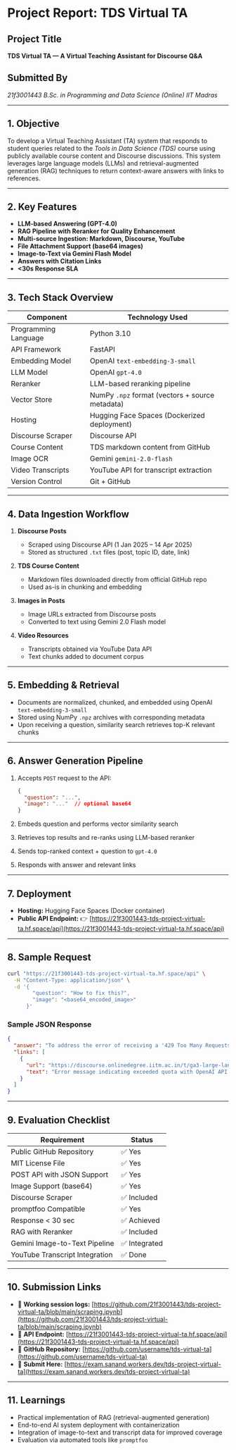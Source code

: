 
# **Project Report: TDS Virtual TA**

## **Project Title**

**TDS Virtual TA — A Virtual Teaching Assistant for Discourse Q\&A**

## **Submitted By**

*21f3001443*
*B.Sc. in Programming and Data Science (Online)*
*IIT Madras*

---

## **1. Objective**

To develop a Virtual Teaching Assistant (TA) system that responds to student queries related to the *Tools in Data Science (TDS)* course using publicly available course content and Discourse discussions. This system leverages large language models (LLMs) and retrieval-augmented generation (RAG) techniques to return context-aware answers with links to references.

---

## **2. Key Features**

* **LLM-based Answering (GPT-4.0)**
* **RAG Pipeline with Reranker for Quality Enhancement**
* **Multi-source Ingestion: Markdown, Discourse, YouTube**
* **File Attachment Support (base64 images)**
* **Image-to-Text via Gemini Flash Model**
* **Answers with Citation Links**
* **<30s Response SLA**

---

## **3. Tech Stack Overview**

| Component            | Technology Used                                 |
| -------------------- | ----------------------------------------------- |
| Programming Language | Python 3.10                                     |
| API Framework        | FastAPI                                         |
| Embedding Model      | OpenAI `text-embedding-3-small`                 |
| LLM Model            | OpenAI `gpt-4.0`                                |
| Reranker             | LLM-based reranking pipeline                    |
| Vector Store         | NumPy `.npz` format (vectors + source metadata) |
| Hosting              | Hugging Face Spaces (Dockerized deployment)     |
| Discourse Scraper    | Discourse API                                   |
| Course Content       | TDS markdown content from GitHub                |
| Image OCR            | Gemini `gemini-2.0-flash`                       |
| Video Transcripts    | YouTube API for transcript extraction           |
| Version Control      | Git + GitHub                                    |

---

## **4. Data Ingestion Workflow**

1. **Discourse Posts**

   * Scraped using Discourse API (1 Jan 2025 – 14 Apr 2025)
   * Stored as structured `.txt` files (post, topic ID, date, link)

2. **TDS Course Content**

   * Markdown files downloaded directly from official GitHub repo
   * Used as-is in chunking and embedding

3. **Images in Posts**

   * Image URLs extracted from Discourse posts
   * Converted to text using Gemini 2.0 Flash model

4. **Video Resources**

   * Transcripts obtained via YouTube Data API
   * Text chunks added to document corpus

---

## **5. Embedding & Retrieval**

* Documents are normalized, chunked, and embedded using OpenAI `text-embedding-3-small`
* Stored using NumPy `.npz` archives with corresponding metadata
* Upon receiving a question, similarity search retrieves top-K relevant chunks

---

## **6. Answer Generation Pipeline**

1. Accepts `POST` request to the API:

   ```json
   {
     "question": "...",
     "image": "..."  // optional base64
   }
   ```

2. Embeds question and performs vector similarity search

3. Retrieves top results and re-ranks using LLM-based reranker

4. Sends top-ranked context + question to `gpt-4.0`

5. Responds with answer and relevant links

---

## **7. Deployment**

* **Hosting:** Hugging Face Spaces (Docker container)
* **Public API Endpoint:**
  👉 [https://21f3001443-tds-project-virtual-ta.hf.space/api](https://21f3001443-tds-project-virtual-ta.hf.space/api)

---

## **8. Sample Request**

```bash
curl "https://21f3001443-tds-project-virtual-ta.hf.space/api" \
  -H "Content-Type: application/json" \
  -d '{
        "question": "How to fix this?",
        "image": "<base64_encoded_image>"
      }'
```

### Sample JSON Response

```json
{
  "answer": "To address the error of receiving a '429 Too Many Requests' status code, you should check your API usage limits and ensure that you are within the allowed quota of your current plan. The error indicates that the request quota has been exceeded, requiring a review of your billing details and possibly upgrading your plan to increase the request limit. Consult the OpenAI documentation for further guidance on managing API usage and quotas.",
  "links": [
    {
      "url": "https://discourse.onlinedegree.iitm.ac.in/t/ga3-large-language-models-discussion-thread-tds-jan-2025/163247/28",
      "text": "Error message indicating exceeded quota with OpenAI API."
    }
  ]
}
```

---

## **9. Evaluation Checklist**

| Requirement                    | Status       |
| ------------------------------ | ------------ |
| Public GitHub Repository       | ✅ Yes        |
| MIT License File               | ✅ Yes        |
| POST API with JSON Support     | ✅ Yes        |
| Image Support (base64)         | ✅ Yes        |
| Discourse Scraper              | ✅ Included   |
| promptfoo Compatible           | ✅ Yes        |
| Response < 30 sec              | ✅ Achieved   |
| RAG with Reranker              | ✅ Included   |
| Gemini Image-to-Text Pipeline  | ✅ Integrated |
| YouTube Transcript Integration | ✅ Done       |

---

## **10. Submission Links**

* 🔗 **Working session logs:** [https://github.com/21f3001443/tds-project-virtual-ta/blob/main/scraping.ipynb](https://github.com/21f3001443/tds-project-virtual-ta/blob/main/scraping.ipynb)
* 🔗 **API Endpoint:** [https://21f3001443-tds-project-virtual-ta.hf.space/api](https://21f3001443-tds-project-virtual-ta.hf.space/api)
* 🔗 **GitHub Repository:** [https://github.com/username/tds-virtual-ta](https://github.com/username/tds-virtual-ta)
* 🔗 **Submit Here:** [https://exam.sanand.workers.dev/tds-project-virtual-ta](https://exam.sanand.workers.dev/tds-project-virtual-ta)
---

## **11. Learnings**

* Practical implementation of RAG (retrieval-augmented generation)
* End-to-end AI system deployment with containerization
* Integration of image-to-text and transcript data for improved coverage
* Evaluation via automated tools like `promptfoo`
